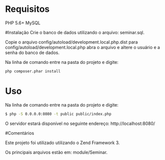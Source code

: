 # Requisitos
PHP 5.6+
MySQL

#Instalação
Crie o banco de dados utilizando o arquivo: seminar.sql.

Copie o arquivo config/autoload/development.local.php.dist para config/autoload/development.local.php abra o arquivo e altere o usuário e a senha do banco de dados.

Na linha de comando entre na pasta do projeto e digite:
```bash
php composer.phar install
```

# Uso

Na linha de comando entre na pasta do projeto e digite:
```bash
$ php -S 0.0.0.0:8080 -t public public/index.php
```

O servidor estará disponível no seguinte endereço:
http://localhost:8080/

#Comentários

Este projeto foi utilizado utilizando o Zend Framework 3.

Os principais arquivos estão em: module/Seminar.